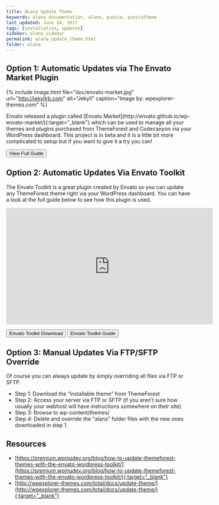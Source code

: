 ```yaml
---
title: ALana Update Theme
keywords: alana documentation, alana, punica, punicatheme
last_updated: June 24, 2017
tags: [installation, updates]
sidebar: alana_sidebar
permalink: alana_update_theme.html
folder: alana
---
```


## Option 1: Automatic Updates via The Envato Market Plugin

{% include image.html file="doc/envato-market.jpg" url="http://jekyllrb.com" alt="Jekyll" caption="Image by: wpexplorer-themes.com" %}

<p></p>
Envato released a plugin called [Envato Market](http://envato.github.io/wp-envato-market/){:target="_blank"} which can be used to manage all your themes and plugins purchased from ThemeForest and Codecanyon via your WordPress dashboard. This project is in beta and it is a little bit more complicated to setup but if you want to give it a try you can!

<a target="_blank" class="noCrossRef" href="http://www.wpexplorer.com/envato-market-plugin-guide/"><button type="button" class="btn btn-default" aria-label="Left Align"><span class="glyphicon glyphicon-download-alt" aria-hidden="true"></span> View Full Guide</button></a>

## Option 2: Automatic Updates Via Envato Toolkit

The Envato Toolkit is a great plugin created by Envato so you can update any ThemeForest theme right via your WordPress dashboard. You can have a look at the full guide below to see how this plugin is used.

<iframe width="560" height="315" src="https://www.youtube.com/embed/ZC68VigIbCQ" frameborder="0" allowfullscreen></iframe>

<p></p>

<a target="_blank" class="noCrossRef" href="https://github.com/envato/envato-wordpress-toolkit/archive/master.zip"><button type="button" class="btn btn-default" aria-label="Left Align"><span class="glyphicon glyphicon-download-alt" aria-hidden="true"></span> Envato Toolkit Download</button></a> <a target="_blank" class="noCrossRef" href="http://www.wpexplorer.com/envato-wordpress-toolkit-guide/"><button type="button" class="btn btn-default" aria-label="Left Align"><span class="glyphicon glyphicon-download-alt" aria-hidden="true"></span> Envato Toolkit Guide</button></a>

## Option 3: Manual Updates Via FTP/SFTP Override
Of course you can always update by simply overriding all files via FTP or SFTP.

* Step 1: Download the “installable theme” from ThemeForest
* Step 2: Access your server via FTP or SFTP (if you aren’t sure how usually your webhost will have instructions somewhere on their site)
* Step 3: Browse to wp-content/themes/
* Step 4: Delete and override the "alana" folder files with the new ones downloaded in step 1.

## Resources
* [https://premium.wpmudev.org/blog/how-to-update-themeforest-themes-with-the-envato-wordpress-toolkit/](https://premium.wpmudev.org/blog/how-to-update-themeforest-themes-with-the-envato-wordpress-toolkit/){:target="_blank"}
* [http://wpexplorer-themes.com/total/docs/update-theme/](http://wpexplorer-themes.com/total/docs/update-theme/){:target="_blank"}
